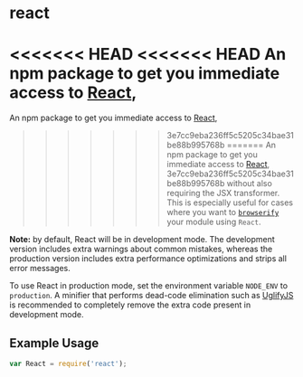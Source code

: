 # react

<<<<<<< HEAD
<<<<<<< HEAD
An npm package to get you immediate access to [React](https://reactjs.org/),
=======
An npm package to get you immediate access to [React](https://facebook.github.io/react/),
>>>>>>> 3e7cc9eba236ff5c5205c34bae31be88b995768b
=======
An npm package to get you immediate access to [React](https://facebook.github.io/react/),
>>>>>>> 3e7cc9eba236ff5c5205c34bae31be88b995768b
without also requiring the JSX transformer. This is especially useful for cases where you
want to [`browserify`](https://github.com/substack/node-browserify) your module using
`React`.

**Note:** by default, React will be in development mode. The development version includes extra warnings about common mistakes, whereas the production version includes extra performance optimizations and strips all error messages.

To use React in production mode, set the environment variable `NODE_ENV` to `production`. A minifier that performs dead-code elimination such as [UglifyJS](https://github.com/mishoo/UglifyJS2) is recommended to completely remove the extra code present in development mode.

## Example Usage

```js
var React = require('react');
```
